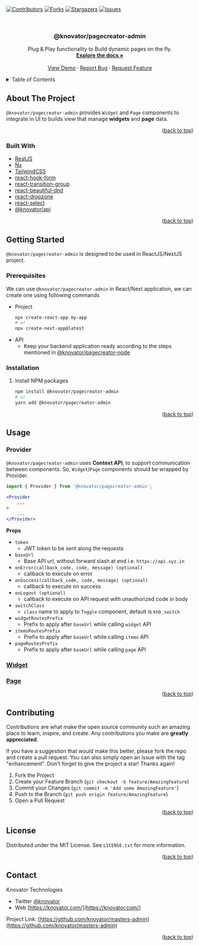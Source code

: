 <a name="readme-top"></a>

[![Contributors][contributors-shield]][contributors-url]
[![Forks][forks-shield]][forks-url]
[![Stargazers][stars-shield]][stars-url]
[![Issues][issues-shield]][issues-url]


<!-- PROJECT LOGO -->
<br />
<div align="center">
  <!-- <a href="https://github.com/knovator/pagecreator">
    <img src="images/logo.png" alt="Logo" width="80" height="80">
  </a> -->

<h3 align="center">@knovator/pagecreator-admin</h3>

  <p align="center">
    Plug & Play functionality to Build dynamic pages on the fly.
    <br />
    <a href="https://github.com/knovator/pagecreator"><strong>Explore the docs »</strong></a>
    <br />
    <br />
    <a href="https://github.com/knovator/pagecreator">View Demo</a>
    ·
    <a href="https://github.com/knovator/pagecreator/issues">Report Bug</a>
    ·
    <a href="https://github.com/knovator/pagecreator/issues">Request Feature</a>
  </p>
</div>



<!-- TABLE OF CONTENTS -->
<details>
  <summary>Table of Contents</summary>
  <ol>
    <li>
      <a href="#about-the-project">About The Project</a>
      <ul>
        <li><a href="#built-with">Built With</a></li>
      </ul>
    </li>
    <li>
      <a href="#getting-started">Getting Started</a>
      <ul>
        <li><a href="#prerequisites">Prerequisites</a></li>
        <li><a href="#installation">Installation</a></li>
      </ul>
    </li>
    <li><a href="#usage">Usage</a></li>
    <li><a href="#roadmap">Roadmap</a></li>
    <li><a href="#contributing">Contributing</a></li>
    <li><a href="#license">License</a></li>
    <li><a href="#contact">Contact</a></li>
    <li><a href="#acknowledgments">Acknowledgments</a></li>
  </ol>
</details>



<!-- ABOUT THE PROJECT -->
## About The Project

<!-- [![Product Name Screen Shot][product-screenshot]](https://example.com) -->
`@knovator/pagecreator-admin` provides `Widget` and `Page` components to integrate in UI to builds view that manage **widgets** and **page** data.

<p align="right">(<a href="#readme-top">back to top</a>)</p>


### Built With

* [ReatJS](https://reactjs.org/)
* [Nx](https://nx.dev/)
* [TailwindCSS](https://tailwindcss.com/)
* [react-hook-form](https://www.npmjs.com/package/react-hook-form)
* [react-transition-group](https://www.npmjs.com/package/react-transition-group)
* [react-beautiful-dnd](https://www.npmjs.com/package/react-beautiful-dnd)
* [react-dropzone](https://www.npmjs.com/package/react-dropzone)
* [react-select](https://react-select.com/)
* [@knovator/api](https://www.npmjs.com/package/@knovator/api)

<p align="right">(<a href="#readme-top">back to top</a>)</p>



<!-- GETTING STARTED -->
## Getting Started

`@knovator/pagecreator-admin` is designed to be used in ReactJS/NextJS project.

### Prerequisites

We can use `@knovator/pagecreator-admin` in React/Next application, we can create one using following commands
* Project
  ```sh
  npx create-react-app my-app
  # or
  npx create-next-app@latest
  ```
* API
    - Keep your backend application ready according to the steps mentioned in [@knovator/pagecreator-node](https://github.com/knovator/pagecreator/tree/main/libs/node)


### Installation


1. Install NPM packages
   ```sh
   npm install @knovator/pagecreator-admin
   # or
   yarn add @knovator/pagecreator-admin
   ```

<p align="right">(<a href="#readme-top">back to top</a>)</p>



<!-- USAGE EXAMPLES -->
## Usage

### Provider

`@knovator/pagecreator-admin` uses **Context API**, to support communication between components. So, `Widget`/`Page` components should be wrapped by Provider.
```jsx
import { Provider } from '@knovator/pagecreator-admin';

<Provider
    ...
>
    ...
</Provider>
```
**Props**
- `token`
    - JWT token to be sent along the requests
- `baseUrl`
    - Base API url, without forward slash at end i.e. `https://api.xyz.in`
- `onError(callback_code, code, message) (optional)`
    - callback to execute on error
- `onSuccess(callback_code, code, message) (optional)`
    - callback to execute on success
- `onLogout (optional)`
    - callback to execute on API request with unauthorized code in body
- `switchClass`
    - `class` name to apply to `Toggle` component, default is `khb_switch`
- `widgetRoutesPrefix`
    - Prefix to apply after `baseUrl` while calling `widget` API
- `itemsRoutesPrefix`
    - Prefix to apply after `baseUrl` while calling `items` API
- `pageRoutesPrefix`
    - Prefix to apply after `baseUrl` while calling `page` API

### [Widget](widget.md)
### [Page](page.md)

<p align="right">(<a href="#readme-top">back to top</a>)</p>


<!-- CONTRIBUTING -->
## Contributing

Contributions are what make the open source community such an amazing place to learn, inspire, and create. Any contributions you make are **greatly appreciated**.

If you have a suggestion that would make this better, please fork the repo and create a pull request. You can also simply open an issue with the tag "enhancement".
Don't forget to give the project a star! Thanks again!

1. Fork the Project
2. Create your Feature Branch (`git checkout -b feature/AmazingFeature`)
3. Commit your Changes (`git commit -m 'Add some AmazingFeature'`)
4. Push to the Branch (`git push origin feature/AmazingFeature`)
5. Open a Pull Request

<p align="right">(<a href="#top">back to top</a>)</p>



<!-- LICENSE -->
## License

Distributed under the MIT License. See `LICENSE.txt` for more information.

<p align="right">(<a href="#top">back to top</a>)</p>


<!-- CONTACT -->
## Contact

Knovator Technologies
- Twitter [@knovator](https://twitter.com/knovator)
- Web [https://knovator.com/](https://knovator.com/)

Project Link: [https://github.com/knovator/masters-admin](https://github.com/knovator/masters-admin)

<p align="right">(<a href="#top">back to top</a>)</p>

<!-- MARKDOWN LINKS & IMAGES -->
<!-- https://www.markdownguide.org/basic-syntax/#reference-style-links -->
[contributors-shield]: https://img.shields.io/github/contributors/knovator/pagecreator.svg?style=for-the-badge
[contributors-url]: https://github.com/knovator/pagecreator/graphs/contributors
[forks-shield]: https://img.shields.io/github/forks/knovator/pagecreator.svg?style=for-the-badge
[forks-url]: https://github.com/knovator/pagecreator/network/members
[stars-shield]: https://img.shields.io/github/stars/knovator/pagecreator.svg?style=for-the-badge
[stars-url]: https://github.com/knovator/pagecreator/stargazers
[issues-shield]: https://img.shields.io/github/issues/knovator/pagecreator.svg?style=for-the-badge
[issues-url]: https://github.com/knovator/pagecreator/issues
[product-screenshot]: images/screenshot.png